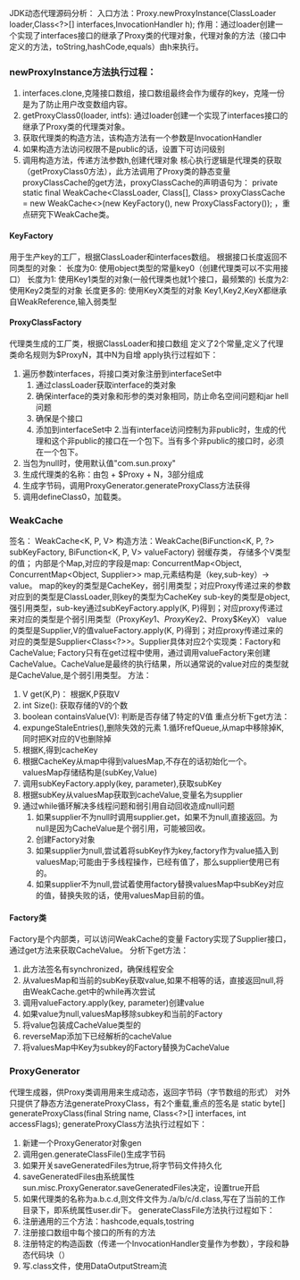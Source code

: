 JDK动态代理源码分析：
入口方法：Proxy.newProxyInstance(ClassLoader loader,Class<?>[] interfaces,InvocationHandler h);
作用：通过loader创建一个实现了interfaces接口的继承了Proxy类的代理对象，代理对象的方法（接口中定义的方法，toString,hashCode,equals）由h来执行。
### newProxyInstance方法执行过程：
1. interfaces.clone,克隆接口数组，接口数组最终会作为缓存的key，克隆一份是为了防止用户改变数组内容。
2. getProxyClass0(loader, intfs): 通过loader创建一个实现了interfaces接口的继承了Proxy类的代理类对象。
3. 获取代理类的构造方法，该构造方法有一个参数是InvocationHandler
4. 如果构造方法访问权限不是public的话，设置下可访问级别
5. 调用构造方法，传递方法参数h,创建代理对象
核心执行逻辑是代理类的获取（getProxyClass0方法），此方法调用了Proxy类的静态变量proxyClassCache的get方法，proxyClassCache的声明语句为：
private static final WeakCache<ClassLoader, Class<?>[], Class<?>>
        proxyClassCache = new WeakCache<>(new KeyFactory(), new ProxyClassFactory());
，重点研究下WeakCache类。
#### KeyFactory
用于生产key的工厂，根据ClassLoader和interfaces数组。
根据接口长度返回不同类型的对象：
长度为0: 使用object类型的常量key0（创建代理类可以不实用接口）
长度为1: 使用Key1类型的对象(一般代理类也就1个接口，最频繁的)
长度为2: 使用Key2类型的对象
长度更多的: 使用KeyX类型的对象
Key1,Key2,KeyX都继承自WeakReference,输入弱类型
#### ProxyClassFactory
代理类生成的工厂类，根据ClassLoader和接口数组
定义了2个常量,定义了代理类命名规则为$ProxyN，其中N为自增
apply执行过程如下：
1. 遍历参数interfaces，将接口类对象注册到interfaceSet中
    1. 通过classLoader获取interface的类对象
    2. 确保interface的类对象和形参的类对象相同，防止命名空间问题和jar hell问题
    3. 确保是个接口
    4. 添加到interfaceSet中
2.当有interface访问控制为非public时，生成的代理和这个非public的接口在一个包下。当有多个非public的接口时，必须在一个包下。
3. 当包为null时，使用默认值"com.sun.proxy"
4. 生成代理类的名称：由包 + $Proxy + N，3部分组成
5. 生成字节码，调用ProxyGenerator.generateProxyClass方法获得
6. 调用defineClass0，加载类。
### WeakCache
签名： WeakCache<K, P, V>
构造方法：WeakCache(BiFunction<K, P, ?> subKeyFactory, BiFunction<K, P, V> valueFactory)
弱缓存类， 存储多个V类型的值；
内部是个Map,对应的字段是map:
ConcurrentMap<Object, ConcurrentMap<Object, Supplier<V>>> map,元素结构是（key,sub-key）-> value。
map的key的类型是CacheKey<K>，弱引用类型；对应Proxy传递过来的参数对应到的类型是ClassLoader,则key的类型为CacheKey<ClassLoader>
sub-key的类型是object,强引用类型，sub-key通过subKeyFactory.apply(K, P)得到；对应proxy传递过来对应的类型是个弱引用类型（Proxy$Key1、Proxy$Key2、Proxy$KeyX）
value的类型是Supplier<V>,V的值valueFactory.apply(K, P)得到；对应proxy传递过来的对应的类型是Supplier<Class<?>>。Supplier具体对应2个实现类：Factory和CacheValue;
Factory只有在get过程中使用，通过调用valueFactory来创建CacheValue。CacheValue是最终的执行结果，所以通常说的value对应的类型就是CacheValue<V>,是个弱引用类型。
方法：
1. V get(K,P)： 根据K,P获取V
2. int Size(): 获取存储的V的个数
3. boolean containsValue(V): 判断是否存储了特定的V值
重点分析下get方法：
1. expungeStaleEntries(),删除失效的元素
    1.循环refQueue,从map中移除掉K,同时把K对应的V也删除掉
2. 根据K,得到cacheKey
3. 根据CacheKey从map中得到valuesMap,不存在的话初始化一个。valuesMap存储结构是(subKey,Value)
4. 调用subKeyFactory.apply(key, parameter),获取subKey
5. 根据subKey从valuesMap获取到cacheValue,变量名为supplier
6. 通过while循环解决多线程问题和弱引用自动回收造成null问题
    1. 如果supplier不为null时调用supplier.get，如果不为null,直接返回。为null是因为CacheValue是个弱引用，可能被回收。
    2. 创建Factory对象
    3. 如果supplier为null,尝试着将subKey作为key,factory作为value插入到valuesMap;可能由于多线程操作，已经有值了，那么supplier使用已有的。
    4. 如果supplier不为null,尝试着使用factory替换valuesMap中subKey对应的值，替换失败的话，使用valuesMap目前的值。
#### Factory类
Factory是个内部类，可以访问WeakCache的变量
Factory实现了Supplier接口，通过get方法来获取CacheValue。
分析下get方法：
1. 此方法签名有synchronized，确保线程安全
2. 从valuesMap和当前的subKey获取value,如果不相等的话，直接返回null,将由WeakCache.get中的while再次尝试
3. 调用valueFactory.apply(key, parameter)创建value
4. 如果value为null,valuesMap移除subkey和当前的Factory
5. 将value包装成CacheValue类型的
6. reverseMap添加下已经解析的cacheValue
7. 将valuesMap中Key为subkey的Factory替换为CacheValue 
### ProxyGenerator
代理生成器，供Proxy类调用用来生成动态，返回字节码（字节数组的形式）
对外只提供了静态方法generateProxyClass，有2个重载,重点的签名是
static byte[] generateProxyClass(final String name, Class<?>[] interfaces, int accessFlags);
generateProxyClass方法执行过程如下：
1. 新建一个ProxyGenerator对象gen
2. 调用gen.generateClassFile()生成字节码
3. 如果开关saveGeneratedFiles为true,将字节码文件持久化
 1. saveGeneratedFiles由系统属性sun.misc.ProxyGenerator.saveGeneratedFiles决定，设置true开启
 2. 如果代理类的名称为a.b.c.d,则文件文件为./a/b/c/d.class,写在了当前的工作目录下，即系统属性user.dir下。
generateClassFile方法执行过程如下：
1. 注册通用的三个方法：hashcode,equals,tostring
2. 注册接口数组中每个接口的所有的方法
3. 注册特定的构造函数（传递一个InvocationHandler变量作为参数），字段和静态代码块（<clinit>）
4. 写.class文件，使用DataOutputStream流












